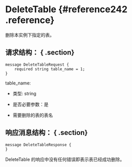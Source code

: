 # DeleteTable {#reference242 .reference}

删除本实例下指定的表。

## 请求结构： { .section}

```language-pb
message DeleteTableRequest {
    required string table_name = 1;
}

```

table\_name:

-   类型: string

-   是否必要参数：是

-   需要删除的表的表名


## 响应消息结构： { .section}

```language-pb
message DeleteTableResponse {
}

```

DeleteTable 的响应中没有任何错误即表示表已经成功删除。

